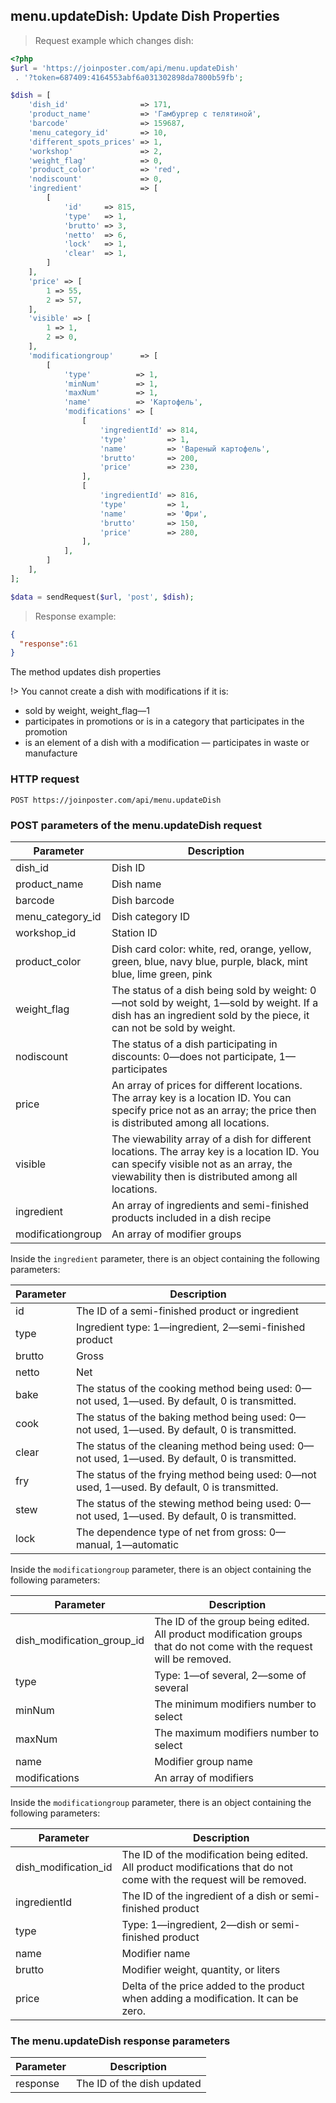 ## menu.updateDish: Update Dish Properties

> Request example which changes dish:

```php
<?php
$url = 'https://joinposter.com/api/menu.updateDish'
 . '?token=687409:4164553abf6a031302898da7800b59fb';

$dish = [
    'dish_id'                => 171,
    'product_name'           => 'Гамбургер с телятиной',
    'barcode'                => 159687,
    'menu_category_id'       => 10,
    'different_spots_prices' => 1,
    'workshop'               => 2,
    'weight_flag'            => 0,
    'product_color'          => 'red',
    'nodiscount'             => 0,
    'ingredient'             => [
        [
            'id'     => 815,
            'type'   => 1,
            'brutto' => 3,
            'netto'  => 6,
            'lock'   => 1,
            'clear'  => 1,
        ]
    ],
    'price' => [
        1 => 55,
        2 => 57,
    ],
    'visible' => [
        1 => 1,
        2 => 0,
    ],
    'modificationgroup'      => [
        [
            'type'          => 1,
            'minNum'        => 1,
            'maxNum'        => 1,
            'name'          => 'Картофель',
            'modifications' => [
                [
                    'ingredientId' => 814,
                    'type'         => 1,
                    'name'         => 'Вареный картофель',
                    'brutto'       => 200,
                    'price'        => 230,
                ],
                [
                    'ingredientId' => 816,
                    'type'         => 1,
                    'name'         => 'Фри',
                    'brutto'       => 150,
                    'price'        => 280,
                ],
            ],
        ]
    ],
];

$data = sendRequest($url, 'post', $dish);
```

> Response example:

```json
{
  "response":61
}
```

The method updates dish properties

!>     You cannot create a dish with modifications if it is:
- sold by weight, weight_flag—1
- participates in promotions or is in a category that participates in the promotion
- is an element of a dish with a modification — participates in waste or manufacture

### HTTP request

`POST https://joinposter.com/api/menu.updateDish`

### POST parameters of the menu.updateDish request

Parameter | Description
--------- | -----------
dish_id | Dish ID
product_name | Dish name
barcode | Dish barcode
menu_category_id | Dish category ID
workshop_id | Station ID
product_color | Dish card color: white, red, orange, yellow, green, blue, navy blue, purple, black, mint blue, lime green, pink
weight_flag | The status of a dish being sold by weight: 0—not sold by weight, 1—sold by weight. If a dish has an ingredient sold by the piece, it can not be sold by weight.
nodiscount | The status of a dish participating in discounts: 0—does not participate, 1—participates
price | An array of prices for different locations. The array key is a location ID. You can specify price not as an array; the price then is distributed among all locations.
visible | The viewability array of a dish for different locations. The array key is a location ID. You can specify visible not as an array, the viewability then is distributed among all locations.
ingredient | An array of ingredients and semi-finished products included in a dish recipe
modificationgroup | An array of modifier groups

Inside the `ingredient` parameter, there is an object containing the following parameters:

Parameter | Description
--------- | -----------
id | The ID of a semi-finished product or ingredient
type | Ingredient type: 1—ingredient, 2—semi-finished product
brutto | Gross
netto | Net
bake | The status of the cooking method being used: 0—not used, 1—used. By default, 0 is transmitted.
cook | The status of the baking method being used: 0—not used, 1—used. By default, 0 is transmitted.
clear | The status of the cleaning method being used: 0—not used, 1—used. By default, 0 is transmitted.
fry | The status of the frying method being used: 0—not used, 1—used. By default, 0 is transmitted.
stew | The status of the stewing method being used: 0—not used, 1—used. By default, 0 is transmitted.
lock | The dependence type of net from gross: 0—manual, 1—automatic

Inside the `modificationgroup` parameter, there is an object containing the following parameters:

Parameter | Description
--------- | -----------
dish_modification_group_id | The ID of the group being edited. All product modification groups that do not come with the request will be removed.
type | Type: 1—of several, 2—some of several
minNum | The minimum modifiers number to select
maxNum | The maximum modifiers number to select
name | Modifier group name
modifications | An array of modifiers

Inside the `modificationgroup` parameter, there is an object containing the following parameters:

Parameter | Description
--------- | -----------
dish_modification_id | The ID of the modification being edited. All product modifications that do not come with the request will be removed.
ingredientId | The ID of the ingredient of a dish or semi-finished product
type | Type: 1—ingredient, 2—dish or semi-finished product
name | Modifier name
brutto | Modifier weight, quantity, or liters
price | Delta of the price added to the product when adding a modification. It can be zero.

### The menu.updateDish response parameters

Parameter | Description
--------- | -----------
response | The ID of the dish updated

